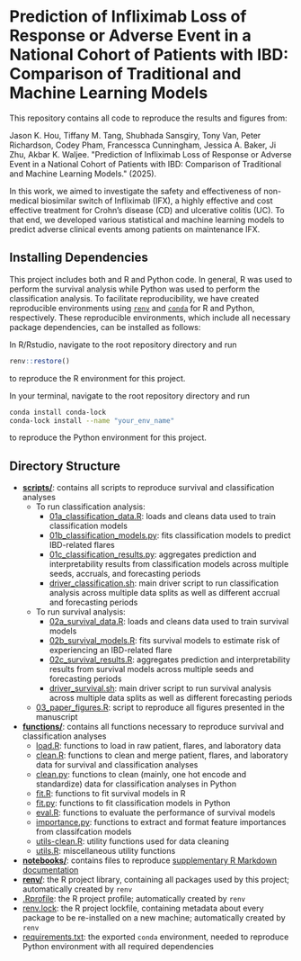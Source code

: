 # Prediction of Infliximab Loss of Response or Adverse Event in a National Cohort of Patients with IBD: Comparison of Traditional and Machine Learning Models

This repository contains all code to reproduce the results and figures from:

Jason K. Hou, Tiffany M. Tang, Shubhada Sansgiry, Tony Van, Peter Richardson, Codey Pham, Francessca Cunningham, Jessica A. Baker, Ji Zhu, Akbar K. Waljee. "Prediction of Infliximab Loss of Response or Adverse Event in a National Cohort of Patients with IBD: Comparison of Traditional and Machine Learning Models." (2025).

In this work, we aimed to investigate the safety and effectiveness of non-medical biosimilar switch of Infliximab (IFX), a highly effective and cost effective treatment for Crohn’s disease (CD) and ulcerative colitis (UC). To that end, we developed various statistical and machine learning models to predict adverse clinical events among patients on maintenance IFX.

## Installing Dependencies

This project includes both and R and Python code. In general, R was used to perform the survival analysis while Python was used to perform the classification analysis. To facilitate reproducibility, we have created reproducible environments using [`renv`](https://rstudio.github.io/renv/articles/renv.html) and [`conda`](https://docs.conda.io/en/latest/) for R and Python, respectively. These reproducible environments, which include all necessary package dependencies, can be installed as follows:

In R/Rstudio, navigate to the root repository directory and run
```r
renv::restore()
```
to reproduce the R environment for this project.

In your terminal, navigate to the root repository directory and run
```bash
conda install conda-lock
conda-lock install --name "your_env_name"
```
to reproduce the Python environment for this project.

## Directory Structure

- **[scripts/](./scripts/)**: contains all scripts to reproduce survival and classification analyses
	- To run classification analysis:
		- [01a_classification_data.R](./scripts/01a_classification_data.R): loads and cleans data used to train classification models
		- [01b_classification_models.py](./scripts/01b_classification_models.py): fits classification models to predict IBD-related flares
		- [01c_classification_results.py](./scripts/01c_classification_results.py): aggregates prediction and interpretability results from classification models across multiple seeds, accruals, and forecasting periods
		- [driver_classification.sh](./scripts/driver_classification.sh): main driver script to run classification analysis across multiple data splits as well as different accrual and forecasting periods
	- To run survival analysis:
		- [02a_survival_data.R](./scripts/02a_survival_data.R): loads and cleans data used to train survival models
		- [02b_survival_models.R](./scripts/02b_survival_models.R): fits survival models to estimate risk of experiencing an IBD-related flare
		- [02c_survival_results.R](./scripts/02c_survival_results.R): aggregates prediction and interpretability results from survival models across multiple seeds and forecasting periods
		- [driver_survival.sh](./scripts/driver_survival.sh): main driver script to run survival analysis across multiple data splits as well as different forecasting periods
	- [03_paper_figures.R](./scripts/03_paper_figures.R): script to reproduce all figures presented in the manuscript
- **[functions/](./functions/)**: contains all functions necessary to reproduce survival and classification analyses
	- [load.R](./functions/load.R): functions to load in raw patient, flares, and laboratory data
	- [clean.R](./functions/clean.R): functions to clean and merge patient, flares, and laboratory data for survival and classification analyses
	- [clean.py](./functions/clean.py): functions to clean (mainly, one hot encode and standardize) data for classification analyses in Python
	- [fit.R](./functions/fit.R): functions to fit survival models in R
	- [fit.py](./functions/fit.py): functions to fit classification models in Python
	- [eval.R](./functions/eval.R): functions to evaluate the performance of survival models
	- [importance.py](./functions/importance.py): functions to extract and format feature importances from classifcation models
	- [utils-clean.R](./functions/utils-clean.R): utility functions used for data cleaning
	- [utils.R](./functions/utils.R): miscellaneous utility functions
- **[notebooks/](./notebooks/)**: contains files to reproduce [supplementary R Markdown documentation](https://waljee-zhu-ml-projects.github.io/biosimilar-ibd)
- **[renv/](./renv/)**: the R project library, containing all packages used by this project; automatically created by `renv`
- [.Rprofile](.Rprofile): the R project profile; automatically created by `renv`
- [renv.lock](renv.lock): the R project lockfile, containing metadata about every package to be re-installed on a new machine; automatically created by `renv`
- [requirements.txt](requirements.txt): the exported `conda` environment, needed to reproduce Python environment with all required dependencies
